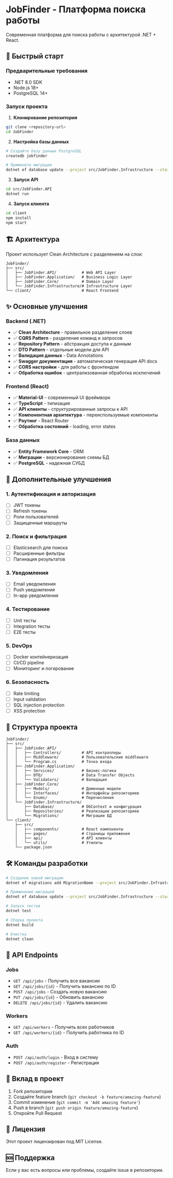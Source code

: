 # JobFinder - Платформа поиска работы

Современная платформа для поиска работы с архитектурой .NET + React.

## 🚀 Быстрый старт

### Предварительные требования
- .NET 8.0 SDK
- Node.js 18+
- PostgreSQL 14+

### Запуск проекта

1. **Клонирование репозитория**
```bash
git clone <repository-url>
cd JobFinder
```

2. **Настройка базы данных**
```bash
# Создайте базу данных PostgreSQL
createdb jobfinder

# Примените миграции
dotnet ef database update --project src/JobFinder.Infrastructure --startup-project src/JobFinder.API
```

3. **Запуск API**
```bash
cd src/JobFinder.API
dotnet run
```

4. **Запуск клиента**
```bash
cd client
npm install
npm start
```

## 🏗️ Архитектура

Проект использует Clean Architecture с разделением на слои:

```
JobFinder/
├── src/
│   ├── JobFinder.API/           # Web API Layer
│   ├── JobFinder.Application/   # Business Logic Layer
│   ├── JobFinder.Core/          # Domain Layer
│   └── JobFinder.Infrastructure/# Infrastructure Layer
└── client/                      # React Frontend
```

## ✨ Основные улучшения

### Backend (.NET)
- ✅ **Clean Architecture** - правильное разделение слоев
- ✅ **CQRS Pattern** - разделение команд и запросов
- ✅ **Repository Pattern** - абстракция доступа к данным
- ✅ **DTO Pattern** - отдельные модели для API
- ✅ **Валидация данных** - Data Annotations
- ✅ **Swagger документация** - автоматическая генерация API docs
- ✅ **CORS настройки** - для работы с фронтендом
- ✅ **Обработка ошибок** - централизованная обработка исключений

### Frontend (React)
- ✅ **Material-UI** - современный UI фреймворк
- ✅ **TypeScript** - типизация
- ✅ **API клиенты** - структурированные запросы к API
- ✅ **Компонентная архитектура** - переиспользуемые компоненты
- ✅ **Роутинг** - React Router
- ✅ **Обработка состояний** - loading, error states

### База данных
- ✅ **Entity Framework Core** - ORM
- ✅ **Миграции** - версионирование схемы БД
- ✅ **PostgreSQL** - надежная СУБД

## 🔧 Дополнительные улучшения

### 1. Аутентификация и авторизация
- [ ] JWT токены
- [ ] Refresh токены
- [ ] Роли пользователей
- [ ] Защищенные маршруты

### 2. Поиск и фильтрация
- [ ] Elasticsearch для поиска
- [ ] Расширенные фильтры
- [ ] Пагинация результатов

### 3. Уведомления
- [ ] Email уведомления
- [ ] Push уведомления
- [ ] In-app уведомления

### 4. Тестирование
- [ ] Unit тесты
- [ ] Integration тесты
- [ ] E2E тесты

### 5. DevOps
- [ ] Docker контейнеризация
- [ ] CI/CD pipeline
- [ ] Мониторинг и логирование

### 6. Безопасность
- [ ] Rate limiting
- [ ] Input validation
- [ ] SQL injection protection
- [ ] XSS protection

## 📁 Структура проекта

```
JobFinder/
├── src/
│   ├── JobFinder.API/
│   │   ├── Controllers/         # API контроллеры
│   │   ├── Middleware/          # Пользовательские middleware
│   │   └── Program.cs           # Точка входа
│   ├── JobFinder.Application/
│   │   ├── Services/            # Бизнес-логика
│   │   ├── DTO/                 # Data Transfer Objects
│   │   └── Validators/          # Валидация
│   ├── JobFinder.Core/
│   │   ├── Models/              # Доменные модели
│   │   ├── Interfaces/          # Интерфейсы репозиториев
│   │   └── Enums/               # Перечисления
│   └── JobFinder.Infrastructure/
│       ├── Database/            # DbContext и конфигурация
│       ├── Repositories/        # Реализации репозиториев
│       └── Migrations/          # Миграции БД
└── client/
    ├── src/
    │   ├── components/          # React компоненты
    │   ├── pages/               # Страницы приложения
    │   ├── api/                 # API клиенты
    │   └── utils/               # Утилиты
    └── package.json
```

## 🛠️ Команды разработки

```bash
# Создание новой миграции
dotnet ef migrations add MigrationName --project src/JobFinder.Infrastructure --startup-project src/JobFinder.API

# Применение миграций
dotnet ef database update --project src/JobFinder.Infrastructure --startup-project src/JobFinder.API

# Запуск тестов
dotnet test

# Сборка проекта
dotnet build

# Очистка
dotnet clean
```

## 📝 API Endpoints

### Jobs
- `GET /api/jobs` - Получить все вакансии
- `GET /api/jobs/{id}` - Получить вакансию по ID
- `POST /api/jobs` - Создать новую вакансию
- `PUT /api/jobs/{id}` - Обновить вакансию
- `DELETE /api/jobs/{id}` - Удалить вакансию

### Workers
- `GET /api/workers` - Получить всех работников
- `GET /api/workers/{id}` - Получить работника по ID

### Auth
- `POST /api/auth/login` - Вход в систему
- `POST /api/auth/register` - Регистрация

## 🤝 Вклад в проект

1. Fork репозитория
2. Создайте feature branch (`git checkout -b feature/amazing-feature`)
3. Commit изменения (`git commit -m 'Add amazing feature'`)
4. Push в branch (`git push origin feature/amazing-feature`)
5. Откройте Pull Request

## 📄 Лицензия

Этот проект лицензирован под MIT License.

## 🆘 Поддержка

Если у вас есть вопросы или проблемы, создайте issue в репозитории.